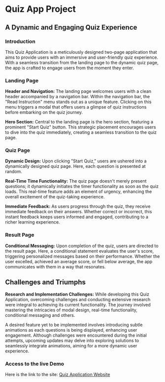 ﻿# Quiz App Project
 
## A Dynamic and Engaging Quiz Experience

### Introduction
This Quiz Application  is a meticulously designed two-page application that aims to provide users with an immersive and user-friendly quiz experience. With a seamless transition from the landing page to the dynamic quiz page, the app is crafted to engage users from the moment they enter.

### Landing Page
**Header and Navigation:**
The landing page welcomes users with a clean header accompanied by a navigation bar. Within the navigation bar, the "Read Instruction" menu stands out as a unique feature. Clicking on this menu triggers a modal that offers users a glimpse of quiz instructions before embarking on the quiz journey.

**Hero Section:**
Central to the landing page is the hero section, featuring a prominent "Start Quiz" button. This strategic placement encourages users to dive into the quiz immediately, creating a seamless transition to the quiz page.

### Quiz Page
**Dynamic Design:**
Upon clicking "Start Quiz," users are ushered into a dynamically designed quiz page. Here, each question is presented at random.

**Real-Time Time Functionality:**
The quiz page doesn't merely present questions; it dynamically initiates the timer functionality as soon as the quiz loads. This real-time feature adds an element of urgency, enhancing the overall excitement of the quiz-taking experience.

**Immediate Feedback:**
As users progress through the quiz, they receive immediate feedback on their answers. Whether correct or incorrect, this instant feedback keeps users informed and engaged, contributing to a richer learning experience.

### Result Page
**Conditional Messaging:**
Upon completion of the quiz, users are directed to the result page. Here, a conditional statement evaluates the user's score, triggering personalized messages based on their performance. Whether the user excelled, achieved an average score, or fell below average, the app communicates with them in a way that resonates.

## Challenges and Triumphs
**Research and Implementation Challenges:**
While developing this Quiz Application, overcoming challenges and conducting extensive research were integral to achieving its current functionality. The journey involved mastering the intricacies of modal design, real-time functionality, conditional messaging and others.

A desired feature yet to be implemented involves introducing subtle animations as each questions is being displayed, enhancing user engagement. Although challenges were encountered during the initial attempts, upcoming updates may delve into exploring solutions to seamlessly integrate animations, aiming for a more dynamic user experience.

### Access to the live Demo
Here is the link to the site:
[Quiz Application Website](https://quiz-app-git-master-ruqayah1204s-projects.vercel.app/)


